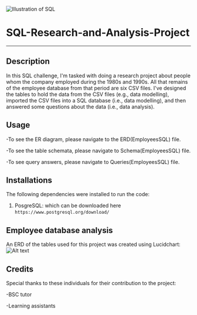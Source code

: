 ![Illustration of SQL](https://usa.bootcampcdn.com/wp-content/uploads/sites/106/2020/03/SQL-Coding-Class-San-Francisco-1.jpeg)
# SQL-Research-and-Analysis-Project
---
## Description 
In this SQL challenge, I'm tasked with doing a research project about people whom the company employed during the 1980s and 1990s. All that remains of the employee database from that period are six CSV files. I've designed the tables to hold the data from the CSV files (e.g., data modelling), imported the CSV files into a SQL database (i.e., data modelling), and then answered some questions about the data (i.e., data analysis). 
## Usage 

-To see the ER diagram, please navigate to the ERD(EmployeesSQL) file.

-To see the table schemata, please navigate to Schema(EmployeesSQL) file.

-To see query answers, please navigate to Queries(EmployeesSQL) file.

## Installations
The following dependencies were installed to run the code:
1. PosgreSQL: which can be downloaded here `https://www.postgresql.org/download/`

## Employee database analysis
An ERD of the tables used for this project was created using Lucidchart: 
![Alt text](<Screenshot 2023-12-18 at 1.20.17 pm.png>)


## Credits
Special thanks to these individuals for their contribution to the project:

-BSC tutor

-Learning assistants
